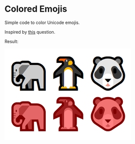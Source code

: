 # Colored Emojis
Simple code to color Unicode emojis.

Inspired by [this](https://stackoverflow.com/questions/32413731/color-for-unicode-emoji) question.

Result:

![](https://github.com/tidoe/colored-emojis/blob/main/emojis.png?raw=true)
